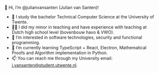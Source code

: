 👋 Hi, I’m @julianvansanten (Julian van Santen)!

- 📖 I study the bachelor Technical Computer Science at the University of Twente.
- 🧑‍🏫 I did my minor in teaching and have experience with teaching at Dutch high school level (bovenbouw havo & VWO).
- 👀 I’m interested in software technologies, security and functional programming.
- 🌱 I’m currently learning TypeScript + React, Electron, Mathematical Proofs and Algorithm implementation in Python.
- 📫 You can reach me through my University email: [j.vansanten@student.utwente.nl](mailto:j.vansanten@student.utwente.nl).

<!---
julianvansanten/julianvansanten is a ✨ special ✨ repository because its `README.md` (this file) appears on your GitHub profile.
You can click the Preview link to take a look at your changes.
--->
